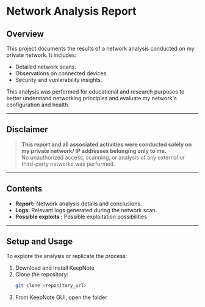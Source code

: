 # **Network Analysis Report**

## **Overview**
This project documents the results of a network analysis conducted on my private network. It includes:
- Detailed network scans.
- Observations on connected devices.
- Security and vunlerability insights.

This analysis was performed for educational and research purposes to better understand networking principles and evaluate my network's configuration and health.

---

## **Disclaimer**
> **This report and all associated activities were conducted solely on my private network/ IP addresses belonging only to me.**  
> No unauthorized access, scanning, or analysis of any external or third-party networks was performed.  

---

## **Contents**
- **Report:** Network analysis details and conclusions.
- **Logs:** Relevant logs generated during the network scan.
- **Possible exploits :** Possible exploitation possibilities

---

## **Setup and Usage**
To explore the analysis or replicate the process:

1. Download and Install KeepNote
2. Clone the repository:
   ```bash
   git clone <repository_url>
3. From KeepNote GUI, open the folder
